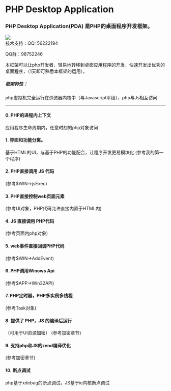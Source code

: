 PHP Desktop Application
===
### PHP Desktop Application(PDA) 是PHP的桌面程序开发框架。
![](http://phpdesktop.sinaapp.com/manual/imgs/hello.png)  
技术支持：QQ: 56222194

QQ群：98752246 

本框架可以让php开发者，轻易地转移到桌面应用程序的开发，快速开发出优秀的桌面程序，（1天即可熟悉本框架的运用）。

##### 框架特性：

php虚拟机完全运行在浏览器内核中（与Javascript平级），php与Js相互访问

---
#### 0. PHP的进程内上下文
应用程序生命周期内，任意时刻的php对象访问
#### 1. 界面和功能分离。 
基于HTML的UI，与基于PHP的功能配合，让程序开发更易模块化 (参考我的第一个程序)
#### 2. PHP直接调用 JS 代码  
  (参考$WIN->jsExec)
#### 3. PHP直接控制web页面元素  
  (参考UI对象，PHP代码允许直接内置于HTML内)
#### 4. JS 直接调用 PHP代码 
  (参考页面内php对象)
#### 5. web事件直接回调PHP代码 
(参考$WIN->AddEvent)
#### 6. PHP调用Winows Api 
(参考$APP->Win32API)
#### 7. PHP定时器，PHP多实例多线程  
(参考Task对象)
#### 8. 提供了 PHP，JS 的编译后运行
（可用于UI资源加密）  (参考加密章节)
#### 9. 支持php和JS的zend编译优化 
(参考加密章节)
#### 10. 断点调试
php基于xdebug的断点调试，JS基于ie内核断点调试
